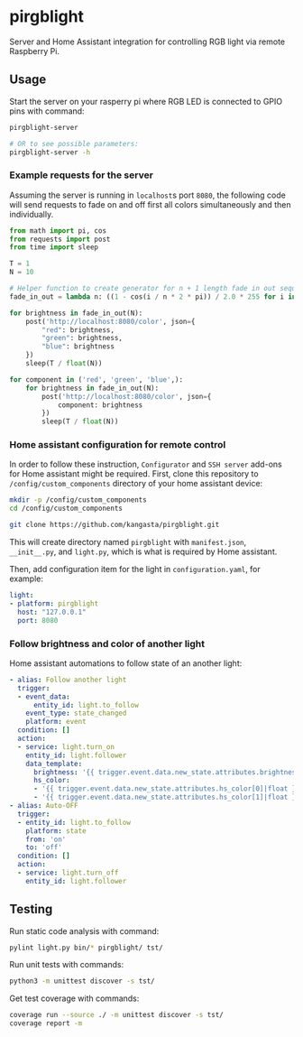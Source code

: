 # pirgblight

Server and Home Assistant integration for controlling RGB light via remote Raspberry Pi.

## Usage

Start the server on your rasperry pi where RGB LED is connected to GPIO pins with command:

```bash
pirgblight-server

# OR to see possible parameters:
pirgblight-server -h
```

### Example requests for the server

Assuming the server is running in `localhost`s port `8080`, the following code will send requests to fade on and off first all colors simultaneously and then individually.

```python
from math import pi, cos
from requests import post
from time import sleep

T = 1
N = 10

# Helper function to create generator for n + 1 length fade in out sequence
fade_in_out = lambda n: ((1 - cos(i / n * 2 * pi)) / 2.0 * 255 for i in range(n + 1))

for brightness in fade_in_out(N):
    post('http://localhost:8080/color', json={
        "red": brightness,
        "green": brightness,
        "blue": brightness
    })
    sleep(T / float(N))

for component in ('red', 'green', 'blue',):
    for brightness in fade_in_out(N):
        post('http://localhost:8080/color', json={
            component: brightness
        })
        sleep(T / float(N))
```

### Home assistant configuration for remote control

In order to follow these instruction, `Configurator` and `SSH server` add-ons for Home assistant might be required. First, clone this repository to `/config/custom_components` directory of your home assistant device:

```bash
mkdir -p /config/custom_components
cd /config/custom_components

git clone https://github.com/kangasta/pirgblight.git
```

This will create directory named `pirgblight` with `manifest.json`, `__init__.py`, and `light.py`, which is what is required by Home assistant.

Then, add configuration item for the light in `configuration.yaml`, for example:

```yaml
light:
- platform: pirgblight
  host: "127.0.0.1"
  port: 8080
```

### Follow brightness and color of another light

Home assistant automations to follow state of an another light:

```yaml
- alias: Follow another light
  trigger:
  - event_data:
      entity_id: light.to_follow
    event_type: state_changed
    platform: event
  condition: []
  action:
  - service: light.turn_on
    entity_id: light.follower
    data_template:
      brightness: '{{ trigger.event.data.new_state.attributes.brightness }}'
      hs_color:
      - '{{ trigger.event.data.new_state.attributes.hs_color[0]|float }}'
      - '{{ trigger.event.data.new_state.attributes.hs_color[1]|float }}'
- alias: Auto-OFF
  trigger:
  - entity_id: light.to_follow
    platform: state
    from: 'on'
    to: 'off'
  condition: []
  action:
  - service: light.turn_off
    entity_id: light.follower
```

## Testing

Run static code analysis with command:

```bash
pylint light.py bin/* pirgblight/ tst/
```

Run unit tests with commands:

```bash
python3 -m unittest discover -s tst/
```

Get test coverage with commands:

```bash
coverage run --source ./ -m unittest discover -s tst/
coverage report -m
```
